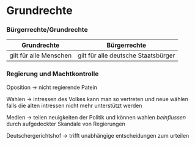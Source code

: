 # Grundrechte

### Bürgerrechte/Grundrechte

|Grundrechte|Bürgerrechte|
|-----------|------------|
|gilt für alle Menschen| gilt für alle deutsche Staatsbürger|

### Regierung und Machtkontrolle
Oposition $\rightarrow$ nicht regierende Patein

Wahlen $\rightarrow$ intressen des Volkes kann man so vertreten und neue wählen falls die alten intressen nicht mehr unterstützt werden

Medien $\rightarrow$ teilen neuigkeiten der Politik und können wahlen *beinflussen* durch aufgedeckter Skandale von Regierungen

Deutschergerichtshof $\rightarrow$ trifft unabhängige entscheidungen zum urteilen